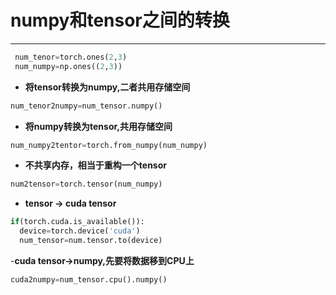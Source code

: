 

# numpy和tensor之间的转换
---

```python
 num_tenor=torch.ones(2,3)
 num_numpy=np.ones((2,3))
```

- **将tensor转换为numpy,二者共用存储空间**

```python
num_tenor2numpy=num_tensor.numpy()
``` 

- **将numpy转换为tensor,共用存储空间**

```python
num_numpy2tentor=torch.from_numpy(num_numpy)
```

- **不共享内存，相当于重构一个tensor**

```python
num2tensor=torch.tensor(num_numpy)
```

- **tensor -> cuda tensor**

```python
if(torch.cuda.is_available()):
  device=torch.device('cuda')
  num_tensor=num.tensor.to(device)
```

-**cuda tensor->numpy,先要将数据移到CPU上**

```python
cuda2numpy=num_tensor.cpu().numpy()
```




